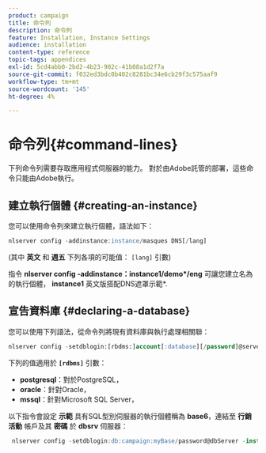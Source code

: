 ```yaml
---
product: campaign
title: 命令列
description: 命令列
feature: Installation, Instance Settings
audience: installation
content-type: reference
topic-tags: appendices
exl-id: 5cd4abb0-2bd2-4b23-902c-41b08a1d2f7a
source-git-commit: f032ed3bdc0b402c8281bc34e6cb29f3c575aaf9
workflow-type: tm+mt
source-wordcount: '145'
ht-degree: 4%

---
```


# 命令列{#command-lines}



下列命令列需要存取應用程式伺服器的能力。 對於由Adobe託管的部署，這些命令只能由Adobe執行。

## 建立執行個體 {#creating-an-instance}

您可以使用命令列來建立執行個體，語法如下：

```sql
nlserver config -addinstance:instance/masques DNS[/lang]
```

(其中 **英文** 和 **週五** 下列各項的可能值： `[lang]` 引數)

指令 **nlserver config -addinstance：instance1/demo&#42;/eng** 可讓您建立名為的執行個體， **instance1** 英文版搭配DNS遮罩示範&#42;.

## 宣告資料庫 {#declaring-a-database}

您可以使用下列語法，從命令列將現有資料庫與執行處理相關聯：

```sql
nlserver config -setdblogin:[rbdms:]account[:database][/password]@server
```

下列的值適用於 **`[rdbms]`** 引數：

* **postgresql**：對於PostgreSQL，
* **oracle**：針對Oracle，
* **mssql**：針對Microsoft SQL Server，

以下指令會設定 **示範** 具有SQL型別伺服器的執行個體稱為 **base6**，連結至 **行銷活動** 帳戶及其 **密碼** 於 **dbsrv** 伺服器：

```sql
 nlserver config -setdblogin:db:campaign:myBase/password@dbServer -instance:demo
```
